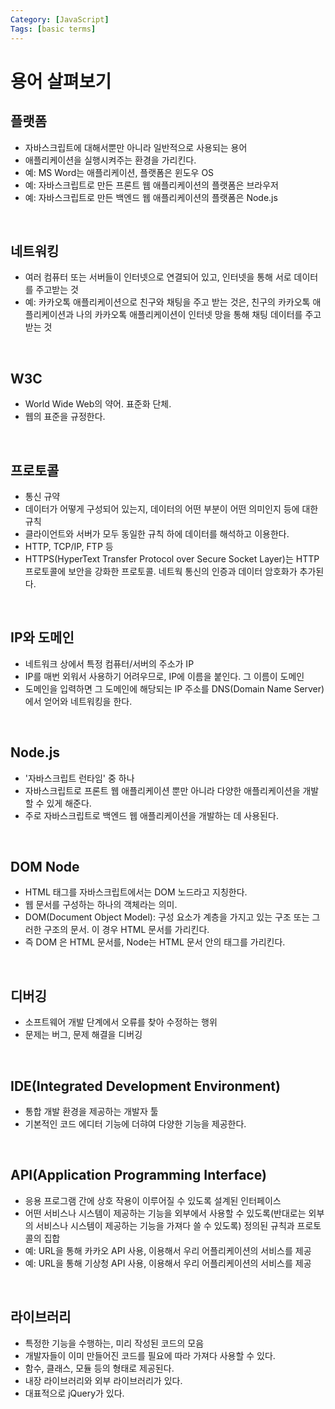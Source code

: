 ```yaml
---
Category: [JavaScript]
Tags: [basic terms]
---
```

# 용어 살펴보기

## 플랫폼
- 자바스크립트에 대해서뿐만 아니라 일반적으로 사용되는 용어
- 애플리케이션을 실행시켜주는 환경을 가리킨다.
- 예: MS Word는 애플리케이션, 플랫폼은 윈도우 OS
- 예: 자바스크립트로 만든 프론트 웹 애플리케이션의 플랫폼은 브라우저
- 예: 자바스크립트로 만든 백엔드 웹 애플리케이션의 플랫폼은 Node.js

<br>

## 네트워킹
- 여러 컴퓨터 또는 서버들이 인터넷으로 연결되어 있고, 인터넷을 통해 서로 데이터를 주고받는 것
- 예: 카카오톡 애플리케이션으로 친구와 채팅을 주고 받는 것은, 친구의 카카오톡 애플리케이션과 나의 카카오톡 애플리케이션이 인터넷 망을 통해 채팅 데이터를 주고 받는 것

<br>

## W3C
- World Wide Web의 약어. 표준화 단체.
- 웹의 표준을 규정한다.

<br>

## 프로토콜
- 통신 규약
- 데이터가 어떻게 구성되어 있는지, 데이터의 어떤 부분이 어떤 의미인지 등에 대한 규칙
- 클라이언트와 서버가 모두 동일한 규칙 하에 데이터를 해석하고 이용한다.
- HTTP, TCP/IP, FTP 등
- HTTPS(HyperText Transfer Protocol over Secure Socket Layer)는 HTTP 프로토콜에 보안을 강화한 프로토콜. 네트웍 통신의 인증과 데이터 암호화가 추가된다.

<br>

## IP와 도메인
- 네트워크 상에서 특정 컴퓨터/서버의 주소가 IP
- IP를 매번 외워서 사용하기 어려우므로, IP에 이름을 붙인다. 그 이름이 도메인
- 도메인을 입력하면 그 도메인에 해당되는 IP 주소를 DNS(Domain Name Server)에서 얻어와 네트워킹을 한다.

<br>

## Node.js
- '자바스크립트 런타임' 중 하나
- 자바스크립트로 프론트 웹 애플리케이션 뿐만 아니라 다양한 애플리케이션을 개발할 수 있게 해준다.
- 주로 자바스크립트로 백엔드 웹 애플리케이션을 개발하는 데 사용된다.

<br>

## DOM Node
- HTML 태그를 자바스크립트에서는 DOM 노드라고 지칭한다.
- 웹 문서를 구성하는 하나의 객체라는 의미.
- DOM(Document Object Model): 구성 요소가 계층을 가지고 있는 구조 또는 그러한 구조의 문서. 이 경우 HTML 문서를 가리킨다.
- 즉 DOM 은 HTML 문서를, Node는 HTML 문서 안의 태그를 가리킨다.

<br>

## 디버깅
- 소프트웨어 개발 단계에서 오류를 찾아 수정하는 행위
- 문제는 버그, 문제 해결을 디버깅

<br>

## IDE(Integrated Development Environment)
- 통합 개발 환경을 제공하는 개발자 툴
- 기본적인 코드 에디터 기능에 더햐여 다양한 기능을 제공한다.

<br>

## API(Application Programming Interface)
- 응용 프로그램 간에 상호 작용이 이루어질 수 있도록 설계된 인터페이스
- 어떤 서비스나 시스템이 제공하는 기능을 외부에서 사용할 수 있도록(반대로는 외부의 서비스나 시스템이 제공하는 기능을 가져다 쓸 수 있도록) 정의된 규칙과 프로토콜의 집합
- 예: URL을 통해 카카오 API 사용, 이용해서 우리 어플리케이션의 서비스를 제공
- 예: URL을 통해 기상청 API 사용, 이용해서 우리 어플리케이션의 서비스를 제공

<br>

## 라이브러리
- 특정한 기능을 수행하는, 미리 작성된 코드의 모음
- 개발자들이 이미 만들어진 코드를 필요에 따라 가져다 사용할 수 있다.
- 함수, 클래스, 모듈 등의 형태로 제공된다.
- 내장 라이브러리와 외부 라이브러리가 있다.
- 대표적으로 jQuery가 있다.